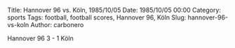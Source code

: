 Title: Hannover 96 vs. Köln, 1985/10/05
Date: 1985/10/05 00:00
Category: sports
Tags: football, football scores, Hannover 96, Köln
Slug: hannover-96-vs-koln
Author: carbonero


Hannover 96 3 - 1 Köln
